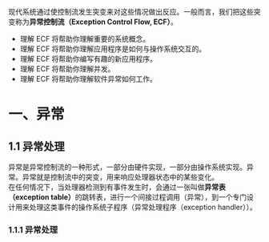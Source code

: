 现代系统通过使控制流发生突变来对这些情况做出反应。一般而言，我们把这些突变称为<strong>异常控制流（Exception Control Flow, ECF）</strong>。
- 理解 ECF 将帮助你理解重要的系统概念。
- 理解 ECF 将帮助你理解应用程序是如何与操作系统交互的。
- 理解 ECF 将帮助你编写有趣的新应用程序。
- 理解 ECF 将帮助你理解并发。
- 理解 ECF 将帮助你理解软件异常如何工作。

# 一、异常
## 1.1 异常处理
异常是异常控制流的一种形式，一部分由硬件实现，一部分由操作系统实现。异常。异常就是控制流中的突变，用来响应处理器状态中的某些变化。  
在任何情况下，当处理器检测到有事件发生时，会通过一张叫做<strong>异常表（exception table）</strong>的跳转表，进行一个间接过程调用（异常），到一个专门设计用来处理这类事件的操作系统子程序（异常处理程序（exception handler））。

### 1.1.1 异常处理
